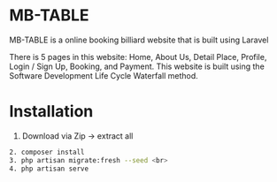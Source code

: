 # MB-TABLE
MB-TABLE is a online booking billiard website that is built using Laravel 

There is 5 pages in this website: Home, About Us, Detail Place, Profile, Login / Sign Up, Booking, and Payment.
This website is built using the Software Development Life Cycle Waterfall method.

# Installation
1. Download via Zip -> extract all <br>
```bash
2. composer install
3. php artisan migrate:fresh --seed <br>
4. php artisan serve
```
